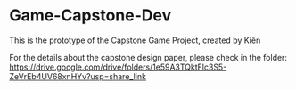 # Game-Capstone-Dev
This is the prototype of the Capstone Game Project, created by Kiên

For the details about the capstone design paper, please check in the folder: 
https://drive.google.com/drive/folders/1e59A3TQktFlc3S5-ZeVrEb4UV68xnHYv?usp=share_link

